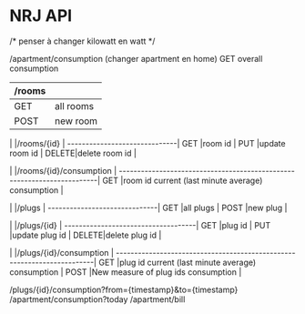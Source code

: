 NRJ API
=======
/* penser à changer kilowatt en watt */



/apartment/consumption
	(changer apartment en home)
	GET		overall consumption

			
/rooms			| 				|
----------------|---------------|
GET				|	all rooms	|
POST			|	new room	|



|	|/rooms/{id}		|
------------------------------|
GET	|room id			|
PUT	|update room id		|
DELETE|delete room id		|

|	|/rooms/{id}/consumption								|
------------------------------------------------------------------------|
GET	|room id current (last minute average) consumption				|

|	|/plugs			|
------------------------------|
GET	|all plugs			|
POST	|new plug			|

|	|/plugs/{id}			|
------------------------------------|
GET	|plug id				|
PUT	|update plug id			|
DELETE|delete plug id			|

|	|/plugs/{id}/consumption								|
------------------------------------------------------------------------|
GET	|plug id current (last minute average) consumption				|
POST	|New measure of plug ids consumption						|
	

/plugs/{id}/consumption?from={timestamp}&to={timestamp}
/apartment/consumption?today
/apartment/bill
